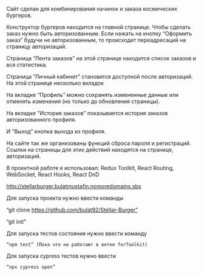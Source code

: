 Сайт сделан для комбинирования начинок и заказа космических бургеров.

Конструктор бургеров находится на главной странице. Чтобы сделать заказ нужно быть авторизованным. Если нажать на кнопку “Оформить заказ” будучи не авторизованным, то происходит переадресаций на страницу авторизаций.

Страница “Лента заказов” на этой странице находится список заказов и вся статистика.

Страница “Личный кабинет” становится доступной после авторизаций. На этой странице несколько вкладок

На вкладке “Профиль” можно сохранять измененные данные или отменять изменения (но только до обновления страницы).

На вкладке "История заказов” показывается история заказов авторизованного профиля.

И “Выход” кнопка выхода из профиля.

На сайте так же организованы функций сброса пароля и регистраций. Ссылки на страницы для этих действий находятся на странице, авторизаций.



В проектной работе я использовал:
Redux Toolkit,
React Routing,
WebSocket,
React Hooks,
React DnD

http://stellarburger.bulatmustafin.nomoredomains.sbs

Для запуска проекта нужно ввести команды 

“git clone  https://github.com/bulat92/Stellar-Burger” 

“git init” 

Для запуска тестов состояния нужно ввести команду

	“npm test” (Пока что не работают в ветке forToolkit) 

Для запуска cypress тестов нужно ввести 

	“npx cypress open” 
 
 
 
